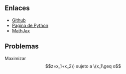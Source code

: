 <script src='https://cdn.mathjax.org/mathjax/latest/MathJax.js?config=TeX-AMS-MML_HTMLorMML'></script>

## Enlaces

- [Github](https://www.github.com/)
- [Pagina de Python](https://www.python.org/)
- [MathJax](https://www.mathjax.org/#gettingstarted)

## Problemas

Maximizar  $$z=x_1+x_2\)  sujeto a \(x_1\geq o$$ 

